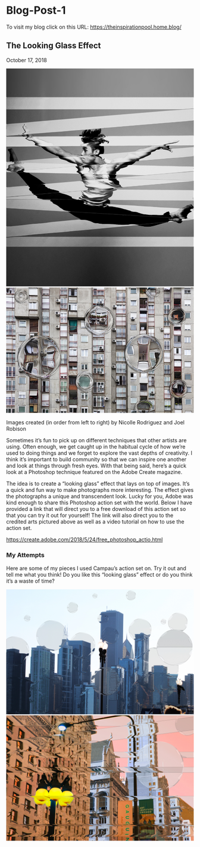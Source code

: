 # Blog-Post-1

To visit my blog click on this URL: https://theinspirationpool.home.blog/

## The Looking Glass Effect
October 17, 2018

![adobe pictures](adobe-1.jpg)
![adobe](AdobeStock_194008002.jpg)

Images created (in order from left to right) by Nicolle Rodriguez and Joel Robison

Sometimes it’s fun to pick up on different techniques that other artists are using. Often enough, we get caught up in the habitual cycle of how we’re used to doing things and we forget to explore the vast depths of creativity.  I think it’s important to build community so that we can inspire one another and look at things through fresh eyes. With that being said, here’s a quick look at a Photoshop technique featured on the Adobe Create magazine.

The idea is to create a “looking glass” effect that lays on top of images. It’s a quick and fun way to make photographs more interesting. The effect gives the photographs a unique and transcendent look. Lucky for you, Adobe was kind enough to share this Photoshop action set with the world. Below I have provided a link that will direct you to a free download of this action set so that you can try it out for yourself! The link will also direct you to the credited arts pictured above as well as a video tutorial on how to use the action set.

https://create.adobe.com/2018/5/24/free_photoshop_actio.html


### My Attempts
Here are some of my pieces I used Campau’s action set on. Try it out and tell me what you think! Do you like this “looking glass” effect or do you think it’s a waste of time?

![Wacom Tablet](TheFloatingCity.jpg)
![Wacom Tablet](Chicagoedit.jpg)

